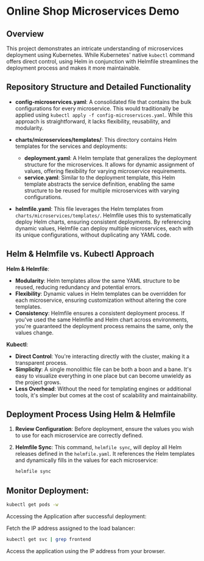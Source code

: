 # Online Shop Microservices Demo

## Overview

This project demonstrates an intricate understanding of microservices deployment using Kubernetes. While Kubernetes' native `kubectl` command offers direct control, using Helm in conjunction with Helmfile streamlines the deployment process and makes it more maintainable.

## Repository Structure and Detailed Functionality

- **config-microservices.yaml**: A consolidated file that contains the bulk configurations for every microservice. This would traditionally be applied using `kubectl apply -f config-microservices.yaml`. While this approach is straightforward, it lacks flexibility, reusability, and modularity.

- **charts/microservices/templates/**: This directory contains Helm templates for the services and deployments:
  - **deployment.yaml**: A Helm template that generalizes the deployment structure for the microservices. It allows for dynamic assignment of values, offering flexibility for varying microservice requirements.
  - **service.yaml**: Similar to the deployment template, this Helm template abstracts the service definition, enabling the same structure to be reused for multiple microservices with varying configurations.

- **helmfile.yaml**: This file leverages the Helm templates from `charts/microservices/templates/`. Helmfile uses this to systematically deploy Helm charts, ensuring consistent deployments. By referencing dynamic values, Helmfile can deploy multiple microservices, each with its unique configurations, without duplicating any YAML code. 

## Helm & Helmfile vs. Kubectl Approach

**Helm & Helmfile**:
- **Modularity**: Helm templates allow the same YAML structure to be reused, reducing redundancy and potential errors.
- **Flexibility**: Dynamic values in Helm templates can be overridden for each microservice, ensuring customization without altering the core templates.
- **Consistency**: Helmfile ensures a consistent deployment process. If you've used the same Helmfile and Helm chart across environments, you're guaranteed the deployment process remains the same, only the values change.

**Kubectl**:
- **Direct Control**: You're interacting directly with the cluster, making it a transparent process.
- **Simplicity**: A single monolithic file can be both a boon and a bane. It's easy to visualize everything in one place but can become unwieldy as the project grows.
- **Less Overhead**: Without the need for templating engines or additional tools, it's simpler but comes at the cost of scalability and maintainability.

## Deployment Process Using Helm & Helmfile

1. **Review Configuration**: Before deployment, ensure the values you wish to use for each microservice are correctly defined.
  
2. **Helmfile Sync**: This command, `helmfile sync`, will deploy all Helm releases defined in the `helmfile.yaml`. It references the Helm templates and dynamically fills in the values for each microservice:
   ```bash
   helmfile sync
   ```

## Monitor Deployment:

```bash
kubectl get pods -w
```
Accessing the Application after successful deployment:

  Fetch the IP address assigned to the load balancer:

  ```bash
  kubectl get svc | grep frontend
  ```
Access the application using the IP address from your browser.
